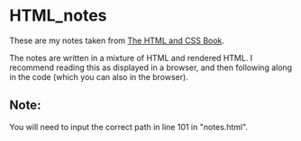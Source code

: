 # HTML_notes

These are my notes taken from [The HTML and CSS Book](http://www.htmlandcssbook.com/).

The notes are written in a mixture of HTML and rendered HTML. I recommend reading this as displayed in a browser, and then following along in the code (which you can also in the browser).

## Note: 
You will need to input the correct path in line 101 in "notes.html".
